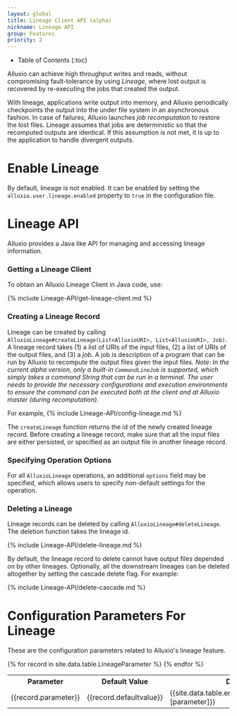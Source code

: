```yaml
---
layout: global
title: Lineage Client API (alpha)
nickname: Lineage API
group: Features
priority: 2
---
```


* Table of Contents
{:toc}

Alluxio can achieve high throughput writes and reads, without compromising fault-tolerance by using
*Lineage*, where lost output is recovered by re-executing the jobs that created the output.

With lineage, applications write output into memory, and Alluxio periodically checkpoints the output
into the under file system in an asynchronous fashion. In case of failures, Alluxio launches *job
recomputation* to restore the lost files. Lineage assumes that jobs are deterministic so that the
recomputed outputs are identical. If this assumption is not met, it is up to the application to
handle divergent outputs.

# Enable Lineage

By default, lineage is not enabled. It can be enabled by setting the
`alluxio.user.lineage.enabled` property to `true` in the configuration file.

# Lineage API

Alluxio provides a Java like API for managing and accessing lineage information.

### Getting a Lineage Client

To obtain an Alluxio Lineage Client in Java code, use:

{% include Lineage-API/get-lineage-client.md %}

### Creating a Lineage Record

Lineage can be created by calling
`AlluxioLineage#createLineage(List<AlluxioURI>, List<AlluxioURI>, Job)`. A lineage record takes (1)
a list of URIs of the input files, (2) a list of URIs of the output files, and (3) a *job*. A job
is description of a program that can be run by Alluxio to recompute the output files given the input
files. *Note: In the current alpha version, only a built-in `CommandLineJob` is supported, which
simply takes a command String that can be run in a terminal. The user needs to provide the necessary
configurations and execution environments to ensure the command can be executed both at the client
and at Alluxio master (during recomputation).*

For example,
{% include Lineage-API/config-lineage.md %}

The `createLineage` function returns the id of the newly created lineage record. Before creating a
lineage record, make sure that all the input files are either persisted, or specified as an output
file in another lineage record.

### Specifying Operation Options

For all `AlluxioLineage` operations, an additional `options` field may be specified, which allows
users to specify non-default settings for the operation.

### Deleting a Lineage

Lineage records can be deleted by calling `AlluxioLineage#deleteLineage`. The deletion function
takes the lineage id.

{% include Lineage-API/delete-lineage.md %}

By default, the lineage record to delete cannot have output files depended on by other lineages.
Optionally, all the downstream lineages can be deleted altogether by setting the cascade delete
flag. For example:

{% include Lineage-API/delete-cascade.md %}

# Configuration Parameters For Lineage

These are the configuration parameters related to Alluxio's lineage feature.

<table class="table table-striped">
<tr><th>Parameter</th><th>Default Value</th><th>Description</th></tr>
</tr>
{% for record in site.data.table.LineageParameter %}
<tr>
  <td>{{record.parameter}}</td>
  <td>{{record.defaultvalue}}</td>
  <td>{{site.data.table.en.LineageParameter[record][parameter]}}</td>
</tr>
{% endfor %}
</table>
